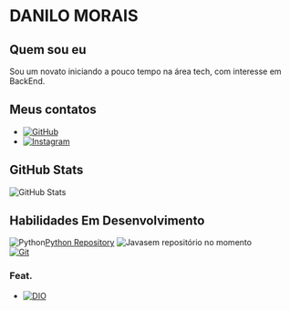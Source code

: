 # DANILO MORAIS
## Quem sou eu
Sou um novato iniciando a pouco tempo na área tech, com interesse em BackEnd. 
## Meus contatos
- [![GitHub](https://img.shields.io/badge/gitHub-000?style=for-the-badge&logo=github)](https://github.com/Morais453)
- [![Instagram](https://img.shields.io/badge/Instagram-000?style=for-the-badge&logo=instagram)](https://www.instagram.com/danilo.morais_/)
## GitHub Stats
![GitHub Stats](https://github-readme-stats.vercel.app/api?username=Morais453&theme=transparent&bg_color=000&border_color=fff&show_icons=true&icon_color=fff&title_color=fff&text_color=fff&hide_title=true&hide=stars)
## Habilidades Em Desenvolvimento
![Python](https://img.shields.io/badge/Python-000?style=for-the-badge&logo=python)[Python Repository](https://github.com/Morais453/Estudo_Python)
![Java](https://img.shields.io/badge/Java-000?style=for-the-badge&logo=Java)sem repositório no momento\
[![Git](https://img.shields.io/badge/Git-000?style=for-the-badge&logo=git&logoColor=fff)](https://git-scm.com/doc)
### Feat.
- [![DIO](https://img.shields.io/badge/dio-000?style=for-the-badge&logo=dio)](https://github.com/Morais453/dio-lab-open-source)
